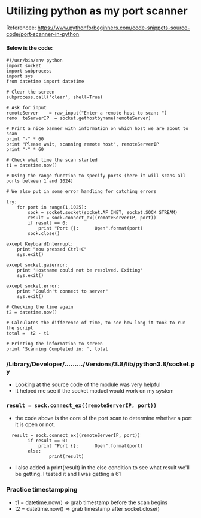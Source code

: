 # Utilizing python as my port scanner

Referencee: https://www.pythonforbeginners.com/code-snippets-source-code/port-scanner-in-python

#### Below is the code:
```
#!/usr/bin/env python
import socket
import subprocess
import sys
from datetime import datetime

# Clear the screen
subprocess.call('clear', shell=True)

# Ask for input
remoteServer    = raw_input("Enter a remote host to scan: ")
remo  teServerIP  = socket.gethostbyname(remoteServer)

# Print a nice banner with information on which host we are about to scan
print "-" * 60
print "Please wait, scanning remote host", remoteServerIP
print "-" * 60

# Check what time the scan started
t1 = datetime.now()

# Using the range function to specify ports (here it will scans all ports between 1 and 1024)

# We also put in some error handling for catching errors

try:
    for port in range(1,1025):  
        sock = socket.socket(socket.AF_INET, socket.SOCK_STREAM)
        result = sock.connect_ex((remoteServerIP, port))
        if result == 0:
            print "Port {}: 	 Open".format(port)
        sock.close()

except KeyboardInterrupt:
    print "You pressed Ctrl+C"
    sys.exit()

except socket.gaierror:
    print 'Hostname could not be resolved. Exiting'
    sys.exit()

except socket.error:
    print "Couldn't connect to server"
    sys.exit()

# Checking the time again
t2 = datetime.now()

# Calculates the difference of time, to see how long it took to run the script
total =  t2 - t1

# Printing the information to screen
print 'Scanning Completed in: ', total
```

### /Library/Developer/........./Versions/3.8/lib/python3.8/socket.py
- Looking at the source code of the module was very helpful
- It helped me see if the socket moduel would work on my system

### ```result = sock.connect_ex((remoteServerIP, port))```
- the code above is the core of the port scan to determine whether a port it is open or not. 
```
  result = sock.connect_ex((remoteServerIP, port))
        if result == 0:
            print "Port {}: 	 Open".format(port)
        else:
				print(result)
```
- I also added a print(result) in the else condition to see what result we'll be getting. I tested it and I was getting a 61
### Practice timestampping
- t1 = datetime.now() => grab timestamp before the scan begins
- t2 = datetime.now() => grab timestamp after socket.close()
